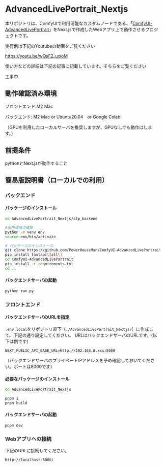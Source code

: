 # AdvancedLivePortrait_Nextjs
本リポジトリは、ComfyUIで利用可能なカスタムノードである、「[ComfyUI-AdvancedLivePortrait](https://github.com/PowerHouseMan/ComfyUI-AdvancedLivePortrait)」をNext.jsで作成したWebアプリ上で動作させるプロジェクトです。

実行例は下記のYoutubeの動画をご覧ください

https://youtu.be/wQsF2_ucioM

使い方などの詳細は下記の記事に記載しています。そちらをご覧ください

工事中

## 動作確認済み環境
フロントエンド:M2 Mac

バックエンド: M2 Mac or Ubuntu20.04　or Google Colab

（GPUを利用したローカルサーバを推奨しますが、GPUなしでも動作はします。）

## 前提条件
pythonとNext.jsが動作すること

## 簡易版説明書（ローカルでの利用）
### バックエンド
#### パッケージのインストール
```bash
cd AdvancedLivePortrait_Nextjs/alp_backend

#仮想環境の構築
python -m venv env
source env/bin/activate

# パッケージのインストール
git clone https://github.com/PowerHouseMan/ComfyUI-AdvancedLivePortrait.git
pip install fastapi\[all\]
cd ComfyUI-AdvancedLivePortrait
pip install -r requirements.txt
cd ..

```

#### バックエンドサーバの起動
```bash
python run.py

```

### フロントエンド
#### バックエンドサーバのURLを指定
`.env.local`をリポジトリ直下（`./AdvancedLivePortrait_Nextjs/`）に作成して、下記の通り設定してください。
URLはバックエンドサーバのURLです。(以下は例です)

```
NEXT_PUBLIC_API_BASE_URL=http://192.168.0.xxx:8000

```

（バックエンドサーバのプライベートIPアドレスを予め確認しておいてください。ポートは8000です）

#### 必要なパッケージのインストール
```bash
cd AdvancedLivePortrait_Nextjs

pnpm i
pnpm build
```

#### バックエンドサーバの起動
```bash
pnpm dev
```

### Webアプリへの接続
下記のURLに接続してください。
```
http://localhost:3000/
```
